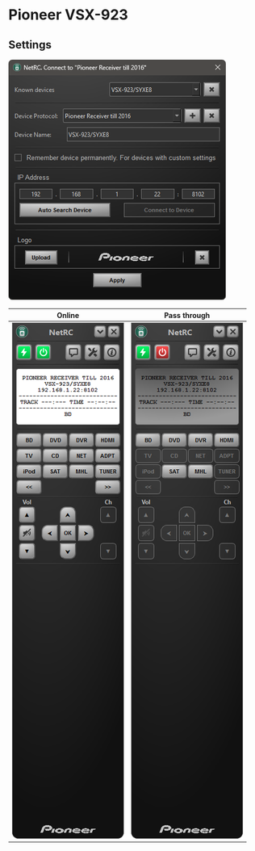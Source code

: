 # Pioneer VSX-923

## Settings
![Offline](./settings.png)

| Online | Pass through
|--|--|
| ![Online](./VSX-923.png) | ![Pass through](./VSX-923-pt.png)




